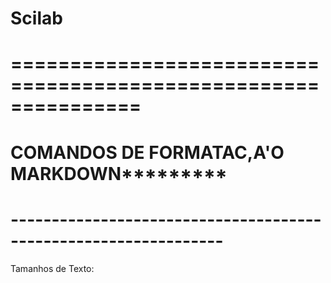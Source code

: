 # Scilab
# ===============================================================
# ********COMANDOS DE FORMATAC,A'O MARKDOWN*****************
# ----------------------------------------------------------------
Tamanhos de Texto:
